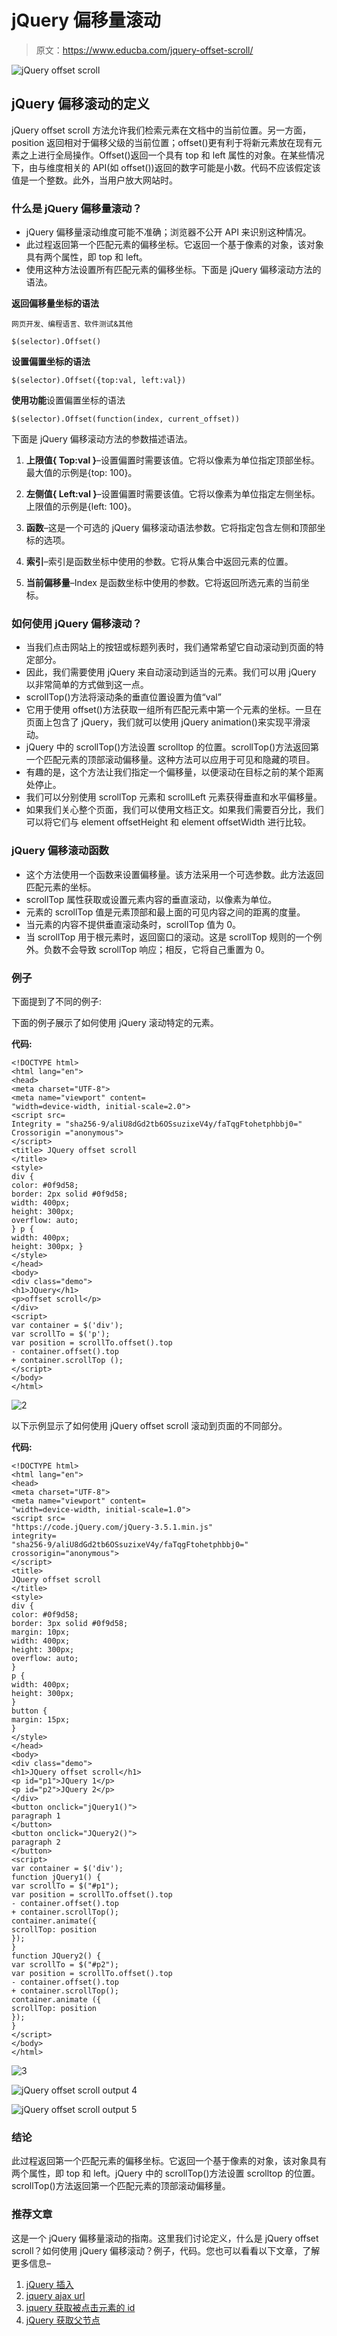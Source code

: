 # jQuery 偏移量滚动

> 原文：<https://www.educba.com/jquery-offset-scroll/>

![jQuery offset scroll](img/506e38296e94790a5ed2a5f1dade4db1.png)



## jQuery 偏移滚动的定义

jQuery offset scroll 方法允许我们检索元素在文档中的当前位置。另一方面，position 返回相对于偏移父级的当前位置；offset()更有利于将新元素放在现有元素之上进行全局操作。Offset()返回一个具有 top 和 left 属性的对象。在某些情况下，由与维度相关的 API(如 offset())返回的数字可能是小数。代码不应该假定该值是一个整数。此外，当用户放大网站时。

### 什么是 jQuery 偏移量滚动？

*   jQuery 偏移量滚动维度可能不准确；浏览器不公开 API 来识别这种情况。
*   此过程返回第一个匹配元素的偏移坐标。它返回一个基于像素的对象，该对象具有两个属性，即 top 和 left。
*   使用这种方法设置所有匹配元素的偏移坐标。下面是 jQuery 偏移滚动方法的语法。

**返回偏移量坐标的语法**

<small>网页开发、编程语言、软件测试&其他</small>

```
$(selector).Offset()
```

**设置偏置坐标的语法**

```
$(selector).Offset({top:val, left:val})
```

**使用功能**设置偏置坐标的语法

```
$(selector).Offset(function(index, current_offset))
```

下面是 jQuery 偏移滚动方法的参数描述语法。

1) **上限值{ Top:val }**–设置偏置时需要该值。它将以像素为单位指定顶部坐标。最大值的示例是{top: 100}。

2) **左侧值{ Left:val }**–设置偏置时需要该值。它将以像素为单位指定左侧坐标。上限值的示例是{left: 100}。

3) **函数**–这是一个可选的 jQuery 偏移滚动语法参数。它将指定包含左侧和顶部坐标的选项。

4) **索引**–索引是函数坐标中使用的参数。它将从集合中返回元素的位置。

5) **当前偏移量**–Index 是函数坐标中使用的参数。它将返回所选元素的当前坐标。

### 如何使用 jQuery 偏移滚动？

*   当我们点击网站上的按钮或标题列表时，我们通常希望它自动滚动到页面的特定部分。
*   因此，我们需要使用 jQuery 来自动滚动到适当的元素。我们可以用 jQuery 以非常简单的方式做到这一点。
*   scrollTop()方法将滚动条的垂直位置设置为值“val”
*   它用于使用 offset()方法获取一组所有匹配元素中第一个元素的坐标。一旦在页面上包含了 jQuery，我们就可以使用 jQuery animation()来实现平滑滚动。
*   jQuery 中的 scrollTop()方法设置 scrolltop 的位置。scrollTop()方法返回第一个匹配元素的顶部滚动偏移量。这种方法可以应用于可见和隐藏的项目。
*   有趣的是，这个方法让我们指定一个偏移量，以便滚动在目标之前的某个距离处停止。
*   我们可以分别使用 scrollTop 元素和 scrollLeft 元素获得垂直和水平偏移量。
*   如果我们关心整个页面，我们可以使用文档正文。如果我们需要百分比，我们可以将它们与 element offsetHeight 和 element offsetWidth 进行比较。

### jQuery 偏移滚动函数

*   这个方法使用一个函数来设置偏移量。该方法采用一个可选参数。此方法返回匹配元素的坐标。
*   scrollTop 属性获取或设置元素内容的垂直滚动，以像素为单位。
*   元素的 scrollTop 值是元素顶部和最上面的可见内容之间的距离的度量。
*   当元素的内容不提供垂直滚动条时，scrollTop 值为 0。
*   当 scrollTop 用于根元素时，返回窗口的滚动。这是 scrollTop 规则的一个例外。负数不会导致 scrollTop 响应；相反，它将自己重置为 0。

### 例子

下面提到了不同的例子:

下面的例子展示了如何使用 jQuery 滚动特定的元素。

**代码:**

```
<!DOCTYPE html>
<html lang="en">
<head>
<meta charset="UTF-8">
<meta name="viewport" content=
"width=device-width, initial-scale=2.0">
<script src=
Integrity = "sha256-9/aliU8dGd2tb6OSsuzixeV4y/faTqgFtohetphbbj0="
Crossorigin ="anonymous">
</script>
<title> JQuery offset scroll
</title>
<style>
div {
color: #0f9d58;
border: 2px solid #0f9d58;
width: 400px;
height: 300px;
overflow: auto;
} p {
width: 400px;
height: 300px; }
</style>
</head>
<body>
<div class="demo">
<h1>JQuery</h1>
<p>offset scroll</p>
</div>
<script>
var container = $('div');
var scrollTo = $('p');
var position = scrollTo.offset().top
- container.offset().top
+ container.scrollTop ();
</script>
</body>
</html>
```

![2](img/d39ef99f0dabc401c65682c8c43ff04c.png)



以下示例显示了如何使用 jQuery offset scroll 滚动到页面的不同部分。

**代码:**

```
<!DOCTYPE html>
<html lang="en">
<head>
<meta charset="UTF-8">
<meta name="viewport" content=
"width=device-width, initial-scale=1.0">
<script src=
"https://code.jQuery.com/jQuery-3.5.1.min.js"
integrity=
"sha256-9/aliU8dGd2tb6OSsuzixeV4y/faTqgFtohetphbbj0="
crossorigin="anonymous">
</script>
<title>
JQuery offset scroll
</title>
<style>
div {
color: #0f9d58;
border: 3px solid #0f9d58;
margin: 10px;
width: 400px;
height: 300px;
overflow: auto;
}
p {
width: 400px;
height: 300px;
}
button {
margin: 15px;
}
</style>
</head>
<body>
<div class="demo">
<h1>JQuery offset scroll</h1>
<p id="p1">JQuery 1</p>
<p id="p2">JQuery 2</p>
</div>
<button onclick="jQuery1()">
paragraph 1
</button>
<button onclick="JQuery2()">
paragraph 2
</button>
<script>
var container = $('div');
function jQuery1() {
var scrollTo = $("#p1");
var position = scrollTo.offset().top
- container.offset().top
+ container.scrollTop();
container.animate({
scrollTop: position
});
}
function JQuery2() {
var scrollTo = $("#p2");
var position = scrollTo.offset().top
- container.offset().top
+ container.scrollTop();
container.animate ({
scrollTop: position
});
}
</script>
</body>
</html>
```

![3](img/a53dfc4c4e8284054093232d38e0526b.png)



![jQuery offset scroll output 4](img/27b1a84b5fc29ce89be385e41201c4d1.png)



![jQuery offset scroll output 5](img/3698c0d3cd5efd13c1ce98bc4fd253a0.png)



### 结论

此过程返回第一个匹配元素的偏移坐标。它返回一个基于像素的对象，该对象具有两个属性，即 top 和 left。jQuery 中的 scrollTop()方法设置 scrolltop 的位置。scrollTop()方法返回第一个匹配元素的顶部滚动偏移量。

### 推荐文章

这是一个 jQuery 偏移量滚动的指南。这里我们讨论定义，什么是 jQuery offset scroll？如何使用 jQuery 偏移滚动？例子，代码。您也可以看看以下文章，了解更多信息–

1.  [jQuery 插入](https://www.educba.com/jquery-insert/)
2.  [jquery ajax url](https://www.educba.com/jquery-ajax-url/)
3.  [jquery 获取被点击元素的 id](https://www.educba.com/jquery-get-id-of-clicked-element/)
4.  [jQuery 获取父节点](https://www.educba.com/jquery-get-parent/)






